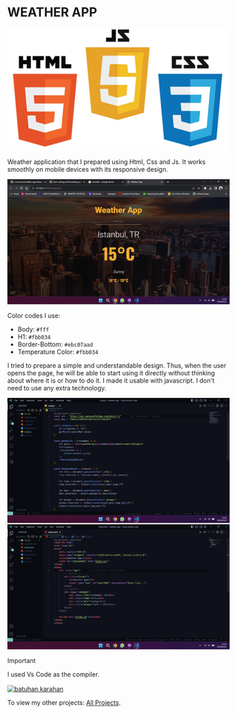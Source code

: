 # WEATHER APP

<img src="https://github.com/hzmusician/weather-app/blob/main/Photos/logos.jpg" width="500px" height="auto">

Weather application that I prepared using Html, Css and Js. It works smoothly on mobile devices with its responsive design.

<img src="https://github.com/hzmusician/weather-app/blob/main/Photos/img-1.png" width="600px" height="auto">

Color codes I use:
- Body: `#fff`
- H1: `#fbb034`
- Border-Bottom: `#ebc07aad`
- Temperature Color: `#fbb034`

I tried to prepare a simple and understandable design.
Thus, when the user opens the page, he will be able to start using it directly without thinking about where it is or how to do it.
I made it usable with javascript. I don't need to use any extra technology.

<img src="https://github.com/hzmusician/weather-app/blob/main/Photos/img-2.png" width="600px" height="auto"> 

<img src="https://github.com/hzmusician/weather-app/blob/main/Photos/img-3.png" width="600px" height="auto"> 


> [!IMPORTANT]
> I used Vs Code as the compiler.


<a href="https://www.linkedin.com/in/batuhan-karahan/" target="_blank"><img align="center" src="https://raw.githubusercontent.com/rahuldkjain/github-profile-readme-generator/master/src/images/icons/Social/linked-in-alt.svg" alt="batuhan karahan" height="30" width="40" /></a>

 To view my other projects:
 [All Projects](https://github.com/hzmusician?tab=repositories).